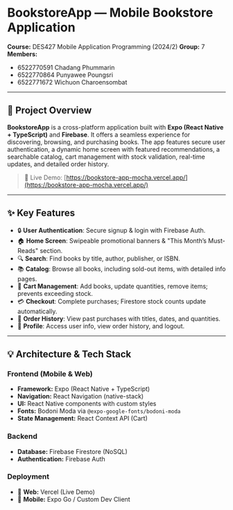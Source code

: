 # BookstoreApp — Mobile Bookstore Application

**Course:** DES427 Mobile Application Programming (2024/2)
**Group:** 7
**Members:**

* 6522770591 Chadang Phummarin
* 6522770864 Punyawee Poungsri
* 6522771672 Wichuon Charoensombat

---

## 📱 Project Overview

**BookstoreApp** is a cross-platform application built with **Expo (React Native + TypeScript)** and **Firebase**. It offers a seamless experience for discovering, browsing, and purchasing books. The app features secure user authentication, a dynamic home screen with featured recommendations, a searchable catalog, cart management with stock validation, real-time updates, and detailed order history.

> 🔗 Live Demo: [https://bookstore-app-mocha.vercel.app/](https://bookstore-app-mocha.vercel.app/)

---

## ✨ Key Features

* 🔒 **User Authentication**: Secure signup & login with Firebase Auth.
* 🏠 **Home Screen**: Swipeable promotional banners & "This Month’s Must-Reads" section.
* 🔍 **Search**: Find books by title, author, publisher, or ISBN.
* 📚 **Catalog**: Browse all books, including sold-out items, with detailed info pages.
* 🛒 **Cart Management**: Add books, update quantities, remove items; prevents exceeding stock.
* 💳 **Checkout**: Complete purchases; Firestore stock counts update automatically.
* 📜 **Order History**: View past purchases with titles, dates, and quantities.
* 👤 **Profile**: Access user info, view order history, and logout.

---

## 💡 Architecture & Tech Stack

### Frontend (Mobile & Web)

* **Framework:** Expo (React Native + TypeScript)
* **Navigation:** React Navigation (native-stack)
* **UI:** React Native components with custom styles
* **Fonts:** Bodoni Moda via `@expo-google-fonts/bodoni-moda`
* **State Management:** React Context API (Cart)

### Backend

* **Database:** Firebase Firestore (NoSQL)
* **Authentication:** Firebase Auth

### Deployment

* 🔹 **Web:** Vercel (Live Demo)
* 🔹 **Mobile:** Expo Go / Custom Dev Client
